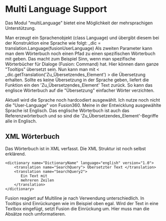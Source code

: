 # Multi Language Support

Das Modul "multiLanguage" bietet eine Möglichkeit der mehrsprachigen Unterstützung.

Man erzeugt ein Sprachenobjekt (class Language) und übergibt diesem bei der Konstruktion eine Sprache wie folgt: _dic = translation.Language(fusionUserLanguage)
Als zweiten Parameter kann man dem Wörterbuch noch einen Pfad zu einen spezifischen Wörterbuch mit geben. Das macht zum Beispiel Sinn, wenn man spezifische Wörterbücher für Dialoge (Fusion: Command) hat. Hier können dann ganze "Tooltips" übersetzt sein.
Nun kann man mit < _dic.getTranslation('Zu_Übersetzendes_Element') > die Übersetzung erhalten.
Sollte es keine Übersetzung in der Sprache geben, liefert die Funktion ein den 'Zu_Übersetzendes_Element' Text zurück. So kann das englisce Wörterbuch auf die "Übersetzung" einfacher Wörter verzichten.

Aktuell wird die Sprache noch hardcodiert ausgewählt. Ich nutze noch nicht die "User-Language" von Fusion360. Meine in der Entwicklung ausgewählte Sprache ist Englisch. Das englische Wörterbuch ist auch das Referenzwörterbuch und so sind die 'Zu_Übersetzendes_Element'-Begriffe alle in Englisch.

## XML Wörterbuch
Das Wörterbuch ist in XML verfasst. Die XML Struktur ist noch selbst erklärend.
```
<dictionary name="DictionaryName" language="english" version="1.0">
    <translation name="SearchQuery"> Übersetzter Text </translation>
    <translation name="SearchQuery2">
       Ein Text mit
       mehreren Zeilen
    </translation>
</dictionary>
```

Fusion reagiert auf Multiline je nach Verwendung unterschiedlich. In Tooltips sind Einrückungen wie im Beispiel oben egal. Wird der Text in eine Textbox eingefügt, setzt Fusion die Einrückung um. Hier muss man die Absätze noch umformatieren.